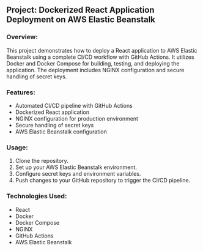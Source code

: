 ## Project: Dockerized React Application Deployment on AWS Elastic Beanstalk

### Overview:
This project demonstrates how to deploy a React application to AWS Elastic Beanstalk using a complete CI/CD workflow with GitHub Actions. It utilizes Docker and Docker Compose for building, testing, and deploying the application. The deployment includes NGINX configuration and secure handling of secret keys.

### Features:
- Automated CI/CD pipeline with GitHub Actions
- Dockerized React application
- NGINX configuration for production environment
- Secure handling of secret keys
- AWS Elastic Beanstalk configuration

### Usage:
1. Clone the repository.
2. Set up your AWS Elastic Beanstalk environment.
3. Configure secret keys and environment variables.
4. Push changes to your GitHub repository to trigger the CI/CD pipeline.

### Technologies Used:
- React
- Docker
- Docker Compose
- NGINX
- GitHub Actions
- AWS Elastic Beanstalk
